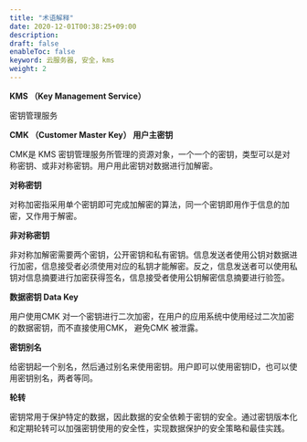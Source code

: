 ```yaml
---
title: "术语解释"
date: 2020-12-01T00:38:25+09:00
description: 
draft: false
enableToc: false
keyword: 云服务器, 安全，kms
weight: 2
---
```


**KMS （Key Management Service）**

密钥管理服务



**CMK （Customer Master Key） 用户主密钥**

CMK是 KMS 密钥管理服务所管理的资源对象，一个一个的密钥，类型可以是对称密钥、或非对称密钥。用户用此密钥对数据进行加解密。



**对称密钥**

对称加密指采用单个密钥即可完成加解密的算法，同一个密钥即用作于信息的加密，又作用于解密。



**非对称密钥**

非对称加解密需要两个密钥，公开密钥和私有密钥。信息发送者使用公钥对数据进行加密，信息接受者必须使用对应的私钥才能解密。反之，信息发送者可以使用私钥对信息摘要进行加密获得签名，信息接受者使用公钥解密信息摘要进行验签。



**数据密钥 Data Key**

用户使用CMK 对一个密钥进行二次加密，在用户的应用系统中使用经过二次加密的数据密钥，而不直接使用CMK， 避免CMK 被泄露。



**密钥别名**

给密钥起一个别名，然后通过别名来使用密钥。用户即可以使用密钥ID，也可以使用密钥别名，两者等同。



**轮转**

密钥常用于保护特定的数据，因此数据的安全依赖于密钥的安全。通过密钥版本化和定期轮转可以加强密钥使用的安全性，实现数据保护的安全策略和最佳实践。

